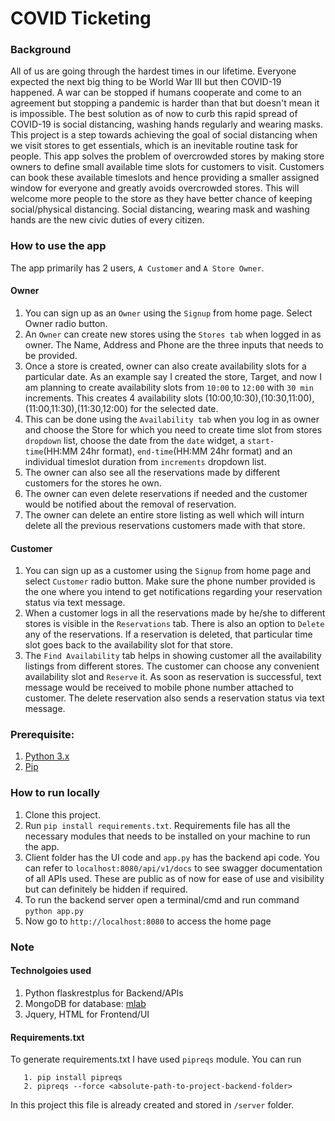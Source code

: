 # COVID Ticketing

### Background
All of us are going through the hardest times in our lifetime. Everyone expected  the next big thing to be World War III but then COVID-19 happened. A war can be stopped if humans cooperate and come to an agreement but stopping a pandemic is harder than that but doesn't mean it is impossible. The best solution as of now to curb this rapid spread of COVID-19 is social distancing, washing hands regularly and wearing masks. This project is a step towards achieving the goal of social distancing when we visit stores to get essentials, which is an inevitable routine task for people. This app solves the problem of overcrowded stores by making store owners to define small available time slots for customers to visit. Customers can book these available timeslots and hence providing a smaller assigned window for everyone and greatly avoids overcrowded stores. This will welcome more people to the store as they have better chance of keeping social/physical distancing. Social distancing, wearing mask and washing hands are the new civic duties of every citizen.

### How to use the app

The app primarily has 2 users, ```A Customer``` and ```A Store Owner```.

#### Owner
1. You can sign up as an ```Owner``` using the ```Signup``` from home page. Select Owner radio button.
2. An ```Owner``` can create new stores using the ```Stores tab``` when logged in as owner. The Name, Address and Phone are the three inputs that needs to be provided.
3. Once a store is created, owner can also create availability slots for a particular date. As an example say I created the store, Target, and now I am planning to create availability slots from ```10:00``` to ```12:00``` with ```30 min``` increments. This creates 4 availability slots (10:00,10:30),(10:30,11:00),(11:00,11:30),(11:30,12:00) for the selected date. 
4. This can be done using the ```Availability tab``` when you log in as owner and choose the Store for which you need to create time slot from stores ```dropdown``` list, choose the date from the ```date``` widget, a ```start-time```(HH:MM 24hr format), ```end-time```(HH:MM 24hr format) and an individual timeslot duration from ```increments``` dropdown list.
5. The owner can also see all the reservations made by different customers for the stores he own.
6. The owner can even delete reservations if needed and the customer would be notified about the removal of reservation.
7. The owner can delete an entire store listing as well which will inturn delete all the previous reservations customers made with that store.

#### Customer
1. You can sign up as a customer using the ```Signup``` from home page and select ```Customer``` radio button. Make sure the phone number provided is the one where you intend to get notifications regarding your reservation status via text message.
2. When a customer logs in all the reservations made by he/she to different stores is visible in the ```Reservations``` tab. There is also an option to ```Delete``` any of the reservations. If a reservation is deleted, that particular time slot goes back to the availability slot for that store.
3. The ```Find Availability``` tab helps in showing customer all the availability listings from different stores. The customer can choose any convenient availability slot and ```Reserve``` it. As soon as reservation is successful, text message would be received to mobile phone number attached to customer. The delete reservation also sends a reservation status via text message.


### Prerequisite: 
1. [Python 3.x](https://www.python.org/downloads/)
2. [Pip](https://pip.pypa.io/en/stable/installing/)

### How to run locally

1. Clone this project.
2. Run ```pip install requirements.txt```. Requirements file has all the necessary modules that needs to be installed on your machine to run the app.
3. Client folder has the UI code and ```app.py``` has the backend api code. You can refer to ```localhost:8080/api/v1/docs``` to see swagger documentation of all APIs used. These are public as of now for ease of use and visibility but can definitely be hidden if required.
5. To run the backend server open a terminal/cmd and run command ```python app.py```
6. Now go to ```http://localhost:8080``` to access the home page

### Note

#### Technolgoies used

1. Python flaskrestplus for Backend/APIs
2. MongoDB for database: [mlab](https://mlab.com/welcome/)
3. Jquery, HTML for Frontend/UI

#### Requirements.txt

To generate requirements.txt I have used ```pipreqs``` module. You can run
```
   1. pip install pipreqs
   2. pipreqs --force <absolute-path-to-project-backend-folder> 
```
In this project this file is already created and stored in ```/server``` folder.
